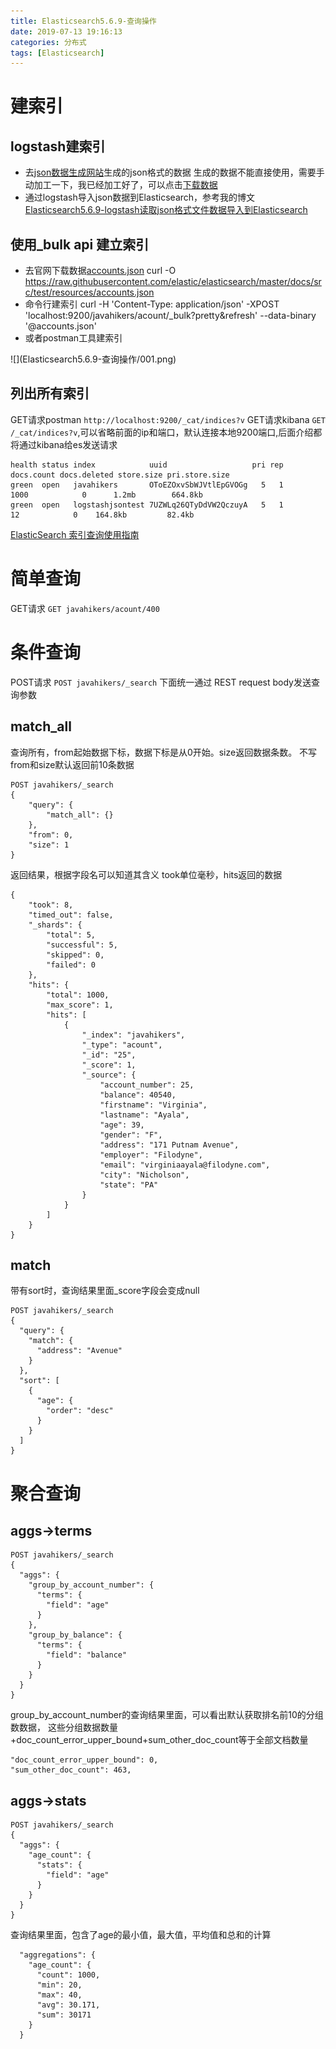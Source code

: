 ```yaml
---
title: Elasticsearch5.6.9-查询操作
date: 2019-07-13 19:16:13
categories: 分布式
tags: [Elasticsearch]
---
```


# 建索引
## logstash建索引
+ 去[json数据生成网站](https://www.json-generator.com)生成的json格式的数据
生成的数据不能直接使用，需要手动加工一下，我已经加工好了，可以点击[下载数据](/download/generated.rar)
+ 通过logstash导入json数据到Elasticsearch，参考我的博文[Elasticsearch5.6.9-logstash读取json格式文件数据导入到Elasticsearch](http://javahikers.github.io/2019/07/14/Elasticsearch5.6.9-logstash%E8%AF%BB%E5%8F%96json%E6%A0%BC%E5%BC%8F%E6%96%87%E4%BB%B6%E6%95%B0%E6%8D%AE%E5%AF%BC%E5%85%A5%E5%88%B0Elasticsearch/)

## 使用_bulk api 建立索引
+ 去官网下载数据[accounts.json](https://raw.githubusercontent.com/elastic/elasticsearch/master/docs/src/test/resources/accounts.json)
        curl -O https://raw.githubusercontent.com/elastic/elasticsearch/master/docs/src/test/resources/accounts.json
+ 命令行建索引
        curl -H 'Content-Type: application/json' -XPOST 'localhost:9200/javahikers/acount/_bulk?pretty&refresh' --data-binary '@accounts.json'
+ 或者postman工具建索引
<div>
![](Elasticsearch5.6.9-查询操作/001.png)
</div>

## 列出所有索引
GET请求postman `http://localhost:9200/_cat/indices?v`
GET请求kibana `GET /_cat/indices?v`,可以省略前面的ip和端口，默认连接本地9200端口,后面介绍都将通过kibana给es发送请求

    health status index            uuid                   pri rep docs.count docs.deleted store.size pri.store.size
    green  open   javahikers       OToEZOxvSbWJVtlEpGVOGg   5   1       1000            0      1.2mb        664.8kb
    green  open   logstashjsontest 7UZWLq26QTyDdVW2QczuyA   5   1         12            0    164.8kb         82.4kb

[ElasticSearch 索引查询使用指南](https://www.cnblogs.com/pilihaotian/p/5830754.html)

# 简单查询
GET请求 `GET javahikers/acount/400`

# 条件查询
POST请求 `POST javahikers/_search`
下面统一通过 REST request body发送查询参数

## match_all
查询所有，from起始数据下标，数据下标是从0开始。size返回数据条数。
不写from和size默认返回前10条数据

    POST javahikers/_search
    {
        "query": {
            "match_all": {}
        },
        "from": 0,
        "size": 1
    }
返回结果，根据字段名可以知道其含义
took单位毫秒，hits返回的数据

    {
        "took": 8,
        "timed_out": false,
        "_shards": {
            "total": 5,
            "successful": 5,
            "skipped": 0,
            "failed": 0
        },
        "hits": {
            "total": 1000,
            "max_score": 1,
            "hits": [
                {
                    "_index": "javahikers",
                    "_type": "acount",
                    "_id": "25",
                    "_score": 1,
                    "_source": {
                        "account_number": 25,
                        "balance": 40540,
                        "firstname": "Virginia",
                        "lastname": "Ayala",
                        "age": 39,
                        "gender": "F",
                        "address": "171 Putnam Avenue",
                        "employer": "Filodyne",
                        "email": "virginiaayala@filodyne.com",
                        "city": "Nicholson",
                        "state": "PA"
                    }
                }
            ]
        }
    }

## match
带有sort时，查询结果里面_score字段会变成null

    POST javahikers/_search
    {
      "query": {
        "match": {
          "address": "Avenue"
        }
      },
      "sort": [
        {
          "age": {
            "order": "desc"
          }
        }
      ]
    }

# 聚合查询
## aggs->terms
    POST javahikers/_search
    {
      "aggs": {
        "group_by_account_number": {
          "terms": {
            "field": "age"
          }
        },
        "group_by_balance": {
          "terms": {
            "field": "balance"
          }
        }
      }
    }

group_by_account_number的查询结果里面，可以看出默认获取排名前10的分组数数据，
这些分组数据数量+doc_count_error_upper_bound+sum_other_doc_count等于全部文档数量

    "doc_count_error_upper_bound": 0,
    "sum_other_doc_count": 463,

## aggs->stats
    POST javahikers/_search
    {
      "aggs": {
        "age_count": {
          "stats": {
            "field": "age"
          }
        }
      }
    }

查询结果里面，包含了age的最小值，最大值，平均值和总和的计算

      "aggregations": {
        "age_count": {
          "count": 1000,
          "min": 20,
          "max": 40,
          "avg": 30.171,
          "sum": 30171
        }
      }


